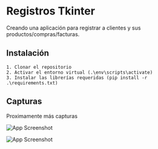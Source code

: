 
# Registros Tkinter
Creando una aplicación para registrar a clientes y sus productos/compras/facturas.

## Instalación
    1. Clonar el repositorio 
    2. Activar el entorno virtual (.\env\scripts\activate)
    3. Instalar las librerías requeridas (pip install -r .\requirements.txt)

## Capturas
Proximamente más capturas

![App Screenshot](https://via.placeholder.com/468x300?text=App+Screenshot+Here)

![App Screenshot](https://via.placeholder.com/468x300?text=App+Screenshot+Here)

